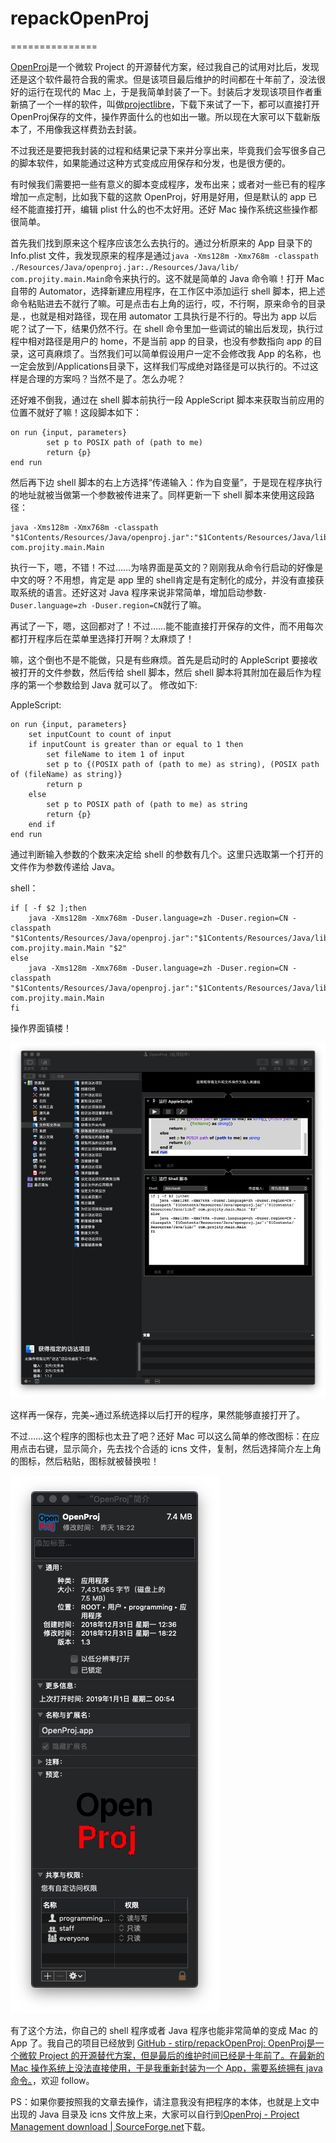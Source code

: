 # repackOpenProj
===============

[OpenProj](https://sourceforge.net/projects/openproj/)是一个微软 Project 的开源替代方案，经过我自己的试用对比后，发现还是这个软件最符合我的需求。但是该项目最后维护的时间都在十年前了，没法很好的运行在现代的 Mac 上，于是我简单封装了一下。封装后才发现该项目作者重新搞了一个一样的软件，叫做[projectlibre](https://www.projectlibre.com/products)，下载下来试了一下，都可以直接打开OpenProj保存的文件，操作界面什么的也如出一辙。所以现在大家可以下载新版本了，不用像我这样费劲去封装。

不过我还是要把我封装的过程和结果记录下来并分享出来，毕竟我们会写很多自己的脚本软件，如果能通过这种方式变成应用保存和分发，也是很方便的。

有时候我们需要把一些有意义的脚本变成程序，发布出来；或者对一些已有的程序增加一点定制，比如我下载的这款 OpenProj，好用是好用，但是默认的 app 已经不能直接打开，编辑 plist 什么的也不太好用。还好 Mac 操作系统这些操作都很简单。

首先我们找到原来这个程序应该怎么去执行的。通过分析原来的 App 目录下的 Info.plist 文件，我发现原来的程序是通过```java -Xms128m -Xmx768m -classpath ./Resources/Java/openproj.jar:./Resources/Java/lib/  com.projity.main.Main```命令来执行的。这不就是简单的 Java 命令嘛！打开 Mac 自带的 Automator，选择新建应用程序，在工作区中添加运行 shell 脚本，把上述命令粘贴进去不就行了嘛。可是点击右上角的运行，哎，不行啊，原来命令的目录是.，也就是相对路径，现在用 automator 工具执行是不行的。导出为 app 以后呢？试了一下，结果仍然不行。在 shell 命令里加一些调试的输出后发现，执行过程中相对路径是用户的 home，不是当前 app 的目录，也没有参数指向 app 的目录，这可真麻烦了。当然我们可以简单假设用户一定不会修改我 App 的名称，也一定会放到/Applications目录下，这样我们写成绝对路径是可以执行的。不过这样是合理的方案吗？当然不是了。怎么办呢？

还好难不倒我，通过在 shell 脚本前执行一段 AppleScript 脚本来获取当前应用的位置不就好了嘛！这段脚本如下：

~~~
on run {input, parameters}
		set p to POSIX path of (path to me)
		return {p}
end run
~~~

然后再下边 shell 脚本的右上方选择“传递输入：作为自变量”，于是现在程序执行的地址就被当做第一个参数被传进来了。同样更新一下 shell 脚本来使用这段路径：

~~~
java -Xms128m -Xmx768m -classpath "$1Contents/Resources/Java/openproj.jar":"$1Contents/Resources/Java/lib/" com.projity.main.Main
~~~

执行一下，嗯，不错！不过……为啥界面是英文的？刚刚我从命令行启动的好像是中文的呀？不用想，肯定是 app 里的 shell肯定是有定制化的成分，并没有直接获取系统的语言。还好这对 Java 程序来说非常简单，增加启动参数```-Duser.language=zh -Duser.region=CN```就行了嘛。

再试了一下，嗯，这回都对了！不过……能不能直接打开保存的文件，而不用每次都打开程序后在菜单里选择打开啊？太麻烦了！

嘛，这个倒也不是不能做，只是有些麻烦。首先是启动时的 AppleScript 要接收被打开的文件参数，然后传给 shell 脚本，然后 shell 脚本将其附加在最后作为程序的第一个参数给到 Java 就可以了。
修改如下:

AppleScript:

~~~
on run {input, parameters}
	set inputCount to count of input
	if inputCount is greater than or equal to 1 then
		set fileName to item 1 of input
		set p to {(POSIX path of (path to me) as string), (POSIX path of (fileName) as string)}
		return p
	else
		set p to POSIX path of (path to me) as string
		return {p}
	end if
end run
~~~

通过判断输入参数的个数来决定给 shell 的参数有几个。这里只选取第一个打开的文件作为参数传递给 Java。

shell：

~~~
if [ -f $2 ];then 
	java -Xms128m -Xmx768m -Duser.language=zh -Duser.region=CN -classpath "$1Contents/Resources/Java/openproj.jar":"$1Contents/Resources/Java/lib/" com.projity.main.Main "$2"
else 
	java -Xms128m -Xmx768m -Duser.language=zh -Duser.region=CN -classpath "$1Contents/Resources/Java/openproj.jar":"$1Contents/Resources/Java/lib/" com.projity.main.Main
fi
~~~

操作界面镇楼！

![1.jpg](1.jpg)

这样再一保存，完美~通过系统选择以后打开的程序，果然能够直接打开了。

不过……这个程序的图标也太丑了吧？还好 Mac 可以这么简单的修改图标：在应用点击右键，显示简介，先去找个合适的 icns 文件，复制，然后选择简介左上角的图标，然后粘贴，图标就被替换啦！

![2.jpg](2.jpg)

有了这个方法，你自己的 shell 程序或者 Java 程序也能非常简单的变成 Mac 的 App 了。我自己的项目已经放到 [GitHub - stirp/repackOpenProj: OpenProj是一个微软 Project 的开源替代方案，但是最后的维护时间已经是十年前了。在最新的 Mac 操作系统上没法直接使用，于是我重新封装为一个 App，需要系统拥有 java 命令。](https://github.com/stirp/repackOpenProj)，欢迎 follow。

PS：如果你要按照我的文章去操作，请注意我没有把程序的本体，也就是上文中出现的 Java 目录及 icns 文件放上来，大家可以自行到[OpenProj - Project Management download \| SourceForge.net](https://sourceforge.net/projects/openproj/)下载。
